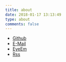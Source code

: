 ```yaml
---
title: about
date: 2018-01-17 13:13:49
type: about
comments: false
---
```

* [Github](https://github.com/hadidjam "Github")
* [E-Mail](mailto:fadeinside193@gmail.com "E-Mail")
* [EyeEm](https://www.eyeem.com/u/hadidjam "EyeEm")
* [Rss](https://faracy.github.io/atom.xml "Rss")
